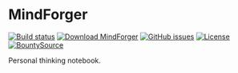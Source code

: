 # MindForger
[![Build status](https://ci.appveyor.com/api/projects/status/h1j489qa1mx67e0h?svg=true)](https://ci.appveyor.com/project/dvorka/mindforger)
[![Download MindForger](https://img.shields.io/sourceforge/dm/mindforger.svg)](https://sourceforge.net/projects/mindforger/files/latest/download)
[![GitHub issues](https://img.shields.io/github/issues/dvorka/mindforger.svg?maxAge=360)](https://github.com/dvorka/mindforger/issues)
[![License](https://img.shields.io/github/license/dvorka/mindforger.svg?maxAge=360000)](https://github.com/dvorka/mindforger/blob/master/LICENSE.md)
[![BountySource](https://www.bountysource.com/badge/team?team_id=270742&style=raised)](https://www.bountysource.com/teams/mindforger?utm_source=mindforger&utm_medium=shield&utm_campaign=raised)

Personal thinking notebook.
